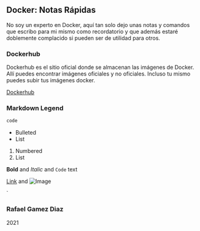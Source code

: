 ## Docker: Notas Rápidas

No soy un experto en Docker, aquí tan solo dejo unas notas y comandos que escribo para mi mismo como recordatorio y que además estaré doblemente complacido si pueden ser de utilidad para otros.

### Dockerhub

Dockerhub es el sitio oficial donde se almacenan las imágenes de Docker. Allí puedes encontrar imágenes oficiales y no oficiales. Incluso tu mismo puedes subir tus imágenes docker.

[Dockerhub](https://hub.docker.com/)







### Markdown Legend

```markdown
code
```

- Bulleted
- List

1. Numbered
2. List

**Bold** and _Italic_ and `Code` text

[Link](url) and ![Image](src)

`

### Rafael Gamez Diaz
2021
